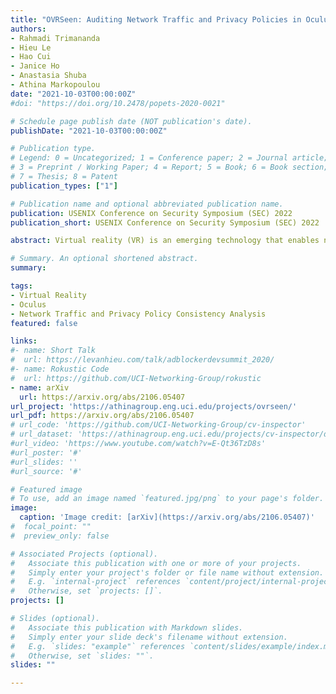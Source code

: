 ```yaml
---
title: "OVRSeen: Auditing Network Traffic and Privacy Policies in Oculus VR"
authors:
- Rahmadi Trimananda
- Hieu Le
- Hao Cui
- Janice Ho
- Anastasia Shuba
- Athina Markopoulou
date: "2021-10-03T00:00:00Z"
#doi: "https://doi.org/10.2478/popets-2020-0021"

# Schedule page publish date (NOT publication's date).
publishDate: "2021-10-03T00:00:00Z"

# Publication type.
# Legend: 0 = Uncategorized; 1 = Conference paper; 2 = Journal article;
# 3 = Preprint / Working Paper; 4 = Report; 5 = Book; 6 = Book section;
# 7 = Thesis; 8 = Patent
publication_types: ["1"]

# Publication name and optional abbreviated publication name.
publication: USENIX Conference on Security Symposium (SEC) 2022
publication_short: USENIX Conference on Security Symposium (SEC) 2022

abstract: Virtual reality (VR) is an emerging technology that enables new applications but also introduces privacy risks. In this paper, we focus on Oculus VR (OVR), the leading platform in the VR space, and we provide the first comprehensive analysis of personal data exposed by OVR apps and the platform itself, from a combined networking and privacy policy perspective.We experimented with the Quest 2 headset, and we tested the most popular VR apps available on the official Oculus and the SideQuest app stores. We developed OVRSeen, a methodology and system for collecting, analyzing, and com-paring network traffic and privacy policies on OVR. On the networking side, we captured and decrypted network traffic ofVR apps, which was previously not possible on OVR, and we extracted data flows (defined as〈app, data type, destination〉).We found that the OVR ecosystem (compared to the mobile and other app ecosystems) is more centralized, and driven by tracking and analytics, rather than by third-party advertising.We show that the data types exposed by VR apps include personally identifiable information (PII), device information that can be used for fingerprinting, and VR-specific data types.By comparing the data flows found in the network traffic with statements made in the apps’ privacy policies, we discovered that approximately 70% of OVR data flows were not properly disclosed. Furthermore, we provided additional context for these data flows, including the purpose, which we extracted from the privacy policies, and observed that 69% were sent for purposes unrelated to the core functionality of apps.

# Summary. An optional shortened abstract.
summary: 

tags:
- Virtual Reality
- Oculus
- Network Traffic and Privacy Policy Consistency Analysis
featured: false

links:
#- name: Short Talk
#  url: https://levanhieu.com/talk/adblockerdevsummit_2020/
#- name: Rokustic Code
#  url: https://github.com/UCI-Networking-Group/rokustic
- name: arXiv
  url: https://arxiv.org/abs/2106.05407
url_project: 'https://athinagroup.eng.uci.edu/projects/ovrseen/'
url_pdf: https://arxiv.org/abs/2106.05407
# url_code: 'https://github.com/UCI-Networking-Group/cv-inspector'
# url_dataset: 'https://athinagroup.eng.uci.edu/projects/cv-inspector/data/'
#url_video: 'https://www.youtube.com/watch?v=E-Qt36TzD8s'
#url_poster: '#'
#url_slides: ''
#url_source: '#'

# Featured image
# To use, add an image named `featured.jpg/png` to your page's folder. 
image:
  caption: 'Image credit: [arXiv](https://arxiv.org/abs/2106.05407)'
#  focal_point: ""
#  preview_only: false

# Associated Projects (optional).
#   Associate this publication with one or more of your projects.
#   Simply enter your project's folder or file name without extension.
#   E.g. `internal-project` references `content/project/internal-project/index.md`.
#   Otherwise, set `projects: []`.
projects: []

# Slides (optional).
#   Associate this publication with Markdown slides.
#   Simply enter your slide deck's filename without extension.
#   E.g. `slides: "example"` references `content/slides/example/index.md`.
#   Otherwise, set `slides: ""`.
slides: ""

---
```



